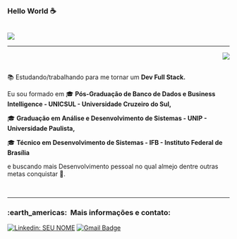   ### Hello World ☕
  
<br>

<div>
  
<img src="https://img.shields.io/static/v1?label=Overview&message=vanjeilson&color=f8efd4&style=for-the-badge&logo=GitHub">
  
</div>

<hr>

<div>
  
<img align='right' src="https://github-readme-stats.vercel.app/api?username=Nosliejnav&show_icons=true&title_color=783c00&text_color=af552e&icon_color=783c00&bg_color=f8efd4&cache_seconds=2300">

</div>
<h3> &nbsp; </h3>
<p>

📚 Estudando/trabalhando para me tornar um **Dev Full Stack.**<br/>
  
Eu sou formado em 🎓 **Pós-Graduação de Banco de Dados e Business Intelligence - UNICSUL - Universidade Cruzeiro do Sul,**

 🎓 **Graduação em Análise e Desenvolvimento de Sistemas - UNIP - Universidade Paulista,**

🎓 **Técnico em Desenvolvimento de Sistemas - IFB - Instituto Federal de Brasília**

  
e buscando mais Desenvolvimento pessoal no qual almejo dentre outras metas conquistar 🙏.

</p>
<br>

<hr>

<h3> :earth_americas: &nbsp;Mais informações e contato: </h3> 

[![Linkedin: SEU NOME](https://img.shields.io/badge/-LinkedIn-blue?style=flat-square&logo=Linkedin&logoColor=white&link=https://www.linkedin.com/in/vanjeilson)](https://www.linkedin.com/in/vanjeilson)
[![Gmail Badge](https://img.shields.io/badge/-Microsoft_Outlook-006bed?style=flat-square&logo=Gmail&logoColor=white&link=mailto:SEU-EMAIL)](mailto:vanjeilson@hotmail.com)
